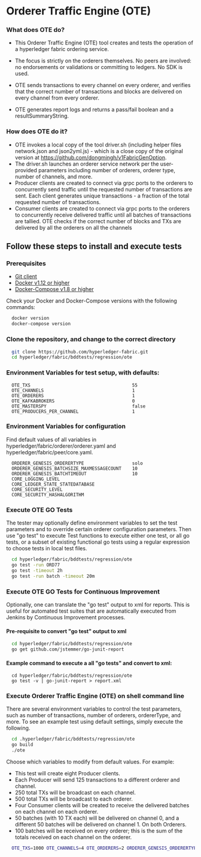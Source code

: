 # Orderer Traffic Engine (OTE)

### What does OTE do?

+ This Orderer Traffic Engine (OTE) tool creates and tests the operation of a
hyperledger fabric ordering service.
+ The focus is strictly on the orderers themselves.
No peers are involved: no endorsements or validations or committing to ledgers.
No SDK is used.

+ OTE sends transactions to
every channel on every orderer, and verifies that the correct number
of transactions and blocks are delivered on every channel from every orderer.
+ OTE generates report logs and returns
a pass/fail boolean and a resultSummaryString.

### How does OTE do it?

+ OTE invokes a local copy of the tool driver.sh (including helper files
network.json and json2yml.js) -
which is a close copy of the original version at
https://github.com/dongmingh/v1FabricGenOption.
+ The driver.sh launches an orderer service network per the user-provided
parameters including number of orderers, orderer type,
number of channels, and more.
+ Producer clients are created to connect via
grpc ports to the orderers to concurrently send traffic until the
requested number of transactions are sent.
Each client generates unique transactions - a fraction of the total
requested number of transactions.
+ Consumer clients are created to connect via
grpc ports to the orderers to concurrently receive delivered traffic
until all batches of transactions are tallied.
OTE checks if the correct number of blocks and TXs are delivered
by all the orderers on all the channels

## Follow these steps to install and execute tests

### Prerequisites
- <a href="https://git-scm.com/downloads" target="_blank">Git client</a>
- <a href="https://www.docker.com/products/overview" target="_blank">Docker v1.12 or higher</a>
- [Docker-Compose v1.8 or higher](https://docs.docker.com/compose/overview/)

Check your Docker and Docker-Compose versions with the following commands:
```bash
  docker version
  docker-compose version
```

### Clone the repository, and change to the correct directory
```bash
  git clone https://github.com/hyperledger-fabric.git
  cd hyperledger/fabric/bddtests/regression/ote
```

### Environment Variables for test setup, with defaults:
```
  OTE_TXS                                      55
  OTE_CHANNELS                                 1
  OTE_ORDERERS                                 1
  OTE_KAFKABROKERS                             0
  OTE_MASTERSPY                                false
  OTE_PRODUCERS_PER_CHANNEL                    1
```

### Environment Variables for configuration
Find default values of all variables in hyperledger/fabric/orderer/orderer.yaml
and hyperledger/fabric/peer/core.yaml.
```
  ORDERER_GENESIS_ORDERERTYPE                  solo
  ORDERER_GENESIS_BATCHSIZE_MAXMESSAGECOUNT    10
  ORDERER_GENESIS_BATCHTIMEOUT                 10
  CORE_LOGGING_LEVEL
  CORE_LEDGER_STATE_STATEDATABASE
  CORE_SECURITY_LEVEL
  CORE_SECURITY_HASHALGORITHM
```

### Execute OTE GO Tests
The tester may optionally define environment variables to
set the test parameters and to
override certain orderer configuration parameters.
Then use "go test" to execute Test functions
to execute either one test, or all go tests, or
a subset of existing functional go tests using a regular expression
to choose tests in local test files.
```bash
  cd hyperledger/fabric/bddtests/regression/ote
  go test -run ORD77
  go test -timeout 2h
  go test -run batch -timeout 20m
```

### Execute OTE GO Tests for Continuous Improvement
Optionally, one can translate the "go test" output to xml for reports.
This is useful for automated test suites that are automatically
executed from Jenkins by Continuous Improvement processes.

#### Pre-requisite to convert "go test" output to xml
```bash
  cd hyperledger/fabric/bddtests/regression/ote
  go get github.com/jstemmer/go-junit-report
```
#### Example command to execute a all "go tests" and convert to xml:
```
  cd hyperledger/fabric/bddtests/regression/ote
  go test -v | go-junit-report > report.xml
```

### Execute Orderer Traffic Engine (OTE) on shell command line
There are several environment variables to control the test parameters,
such as number of transactions, number of orderers, ordererType, and more.
To see an example test using default settings, simply execute the following.
```bash
  cd .hyperledger/fabric/bddtests/regression/ote
  go build
  ./ote
```

Choose which variables to modify from default values. For example:
+ This test will create eight Producer clients.
+ Each Producer will send 125 transactions to a different orderer and channel.
+ 250 total TXs will be broadcast on each channel.
+ 500 total TXs will be broadcast to each orderer.
+ Four Consumer clients will be created to receive the delivered
  batches on each channel on each orderer.
+ 50 batches (with 10 TX each) will be delivered on channel 0, and
  a different 50 batches will be delivered on channel 1. On both Orderers.
+ 100 batches will be received on every orderer; this is the sum of the
  totals received on each channel on the orderer.
```bash
  OTE_TXS=1000 OTE_CHANNELS=4 OTE_ORDERERS=2 ORDERER_GENESIS_ORDERERTYPE=kafka  ./ote
```

